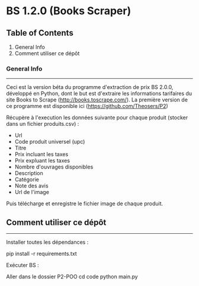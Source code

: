 # BS 1.2.0 (Books Scraper)
## Table of Contents
1. General Info
2. Comment utiliser ce dépôt

### General Info
***

Ceci est la version béta du programme d'extraction de prix BS 2.0.0, développé en Python, dont le but est d'extraire les informations tarifaires du site Books to Scrape (http://books.toscrape.com/).
La première version de ce programme est disponible ici (https://github.com/Theosers/P2)

Récupère à l'execution les données suivante pour chaque produit (stocker dans un fichier produits.csv) :

- Url
- Code produit universel (upc)
- Titre
- Prix incluant les taxes
- Prix expluant les taxes
- Nombre d'ouvrages disponibles
- Description
- Catégorie
- Note des avis
- Url de l'image 

Puis télécharge et enregistre le fichier image de chaque produit.
   

## Comment utiliser ce dépôt
***
Installer toutes les dépendances :

pip install -r requirements.txt

Exécuter BS :

Aller dans le dossier P2-POO
cd code
python main.py
